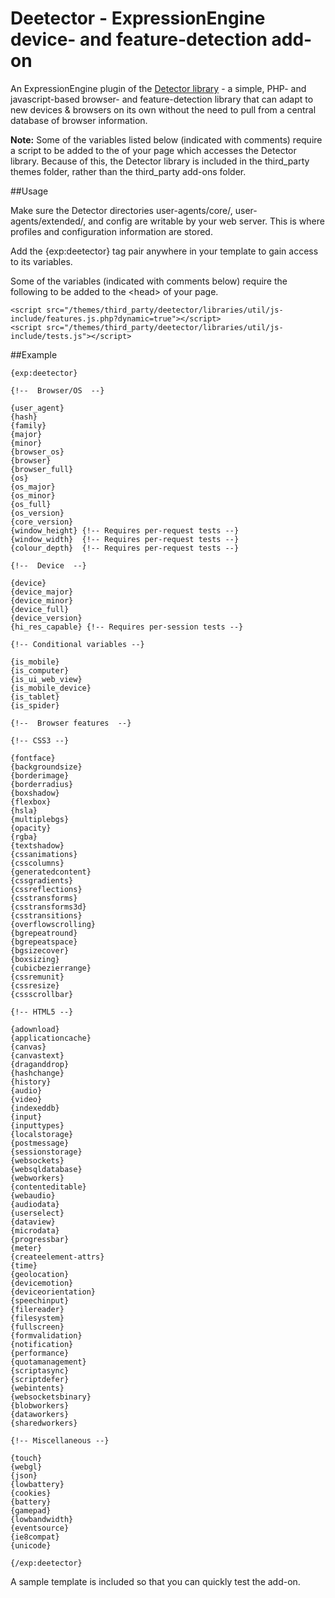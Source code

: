 # Deetector - ExpressionEngine device- and feature-detection add-on

An ExpressionEngine plugin of the [Detector library](http://detector.dmolsen.com/) - a simple, PHP- and javascript-based browser- and feature-detection library that can adapt to new devices & browsers on its own without the need to pull from a central database of browser information.

**Note:** Some of the variables listed below (indicated with comments) require a script to be added to the <head> of your page which accesses the Detector library. Because of this, the Detector library is included in the third_party themes folder, rather than the third_party add-ons folder.

##Usage

Make sure the Detector directories user-agents/core/, user-agents/extended/, and config are writable by your web server. This is where profiles and configuration information are stored.

Add the {exp:deetector} tag pair anywhere in your template to gain access to its variables.

Some of the variables (indicated with comments below) require the following to be added to the &lt;head> of your page.

	<script src="/themes/third_party/deetector/libraries/util/js-include/features.js.php?dynamic=true"></script>
	<script src="/themes/third_party/deetector/libraries/util/js-include/tests.js"></script>

##Example

	{exp:deetector}

	{!--  Browser/OS  --}

	{user_agent}
	{hash}
	{family}
	{major}
	{minor}
	{browser_os}
	{browser}
	{browser_full}
	{os}
	{os_major}
	{os_minor}
	{os_full}
	{os_version}
	{core_version}
	{window_height} {!-- Requires per-request tests --}
	{window_width}  {!-- Requires per-request tests --}
	{colour_depth}  {!-- Requires per-request tests --}

	{!--  Device  --}

	{device}
	{device_major}
	{device_minor}
	{device_full}
	{device_version}
	{hi_res_capable} {!-- Requires per-session tests --}

	{!-- Conditional variables --}

	{is_mobile}
	{is_computer}
	{is_ui_web_view}
	{is_mobile_device}
	{is_tablet}
	{is_spider}

	{!--  Browser features  --}

	{!-- CSS3 --}

	{fontface}
	{backgroundsize}
	{borderimage}
	{borderradius}
	{boxshadow}
	{flexbox}
	{hsla}
	{multiplebgs}
	{opacity}
	{rgba}
	{textshadow}
	{cssanimations}
	{csscolumns}
	{generatedcontent}
	{cssgradients}
	{cssreflections}
	{csstransforms}
	{csstransforms3d}
	{csstransitions}
	{overflowscrolling}
	{bgrepeatround}
	{bgrepeatspace}
	{bgsizecover}
	{boxsizing}
	{cubicbezierrange}
	{cssremunit}
	{cssresize}
	{cssscrollbar}

	{!-- HTML5 --}

	{adownload}
	{applicationcache}
	{canvas}
	{canvastext}
	{draganddrop}
	{hashchange}
	{history}
	{audio}
	{video}
	{indexeddb}
	{input}
	{inputtypes}
	{localstorage}
	{postmessage}
	{sessionstorage}
	{websockets}
	{websqldatabase}
	{webworkers}
	{contenteditable}
	{webaudio}
	{audiodata}
	{userselect}
	{dataview}
	{microdata}
	{progressbar}
	{meter}
	{createelement-attrs}
	{time}
	{geolocation}
	{devicemotion}
	{deviceorientation}
	{speechinput}
	{filereader}
	{filesystem}
	{fullscreen}
	{formvalidation}
	{notification}
	{performance}
	{quotamanagement}
	{scriptasync}
	{scriptdefer}
	{webintents}
	{websocketsbinary}
	{blobworkers}
	{dataworkers}
	{sharedworkers}

	{!-- Miscellaneous --}

	{touch}
	{webgl}
	{json}
	{lowbattery}
	{cookies}
	{battery}
	{gamepad}
	{lowbandwidth}
	{eventsource}
	{ie8compat}
	{unicode}

	{/exp:deetector}

A sample template is included so that you can quickly test the add-on.